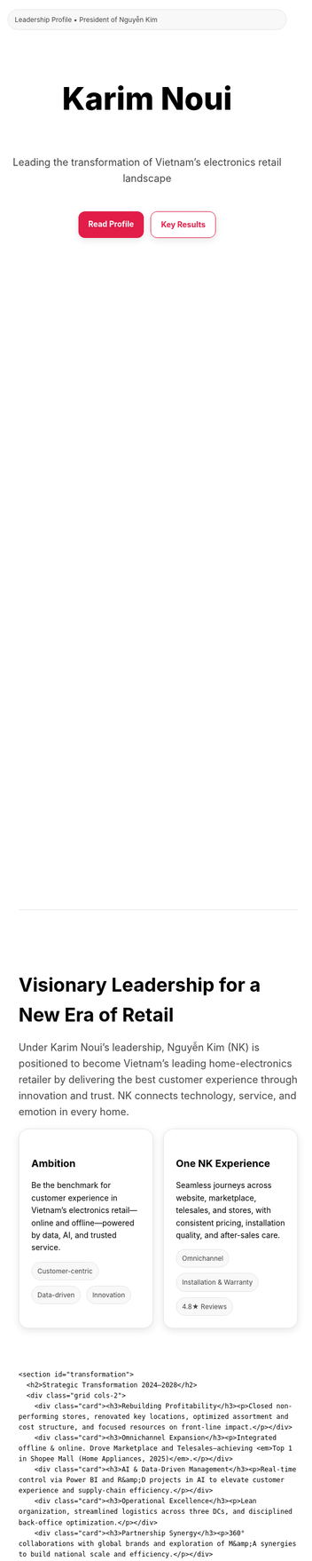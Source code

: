 <!DOCTYPE html>
<html lang="en">
<head>
  <meta charset="UTF-8" />
  <meta name="viewport" content="width=device-width, initial-scale=1" />
  <title>Karim Noui | President of Nguyễn Kim</title>
  <meta name="description" content="Leadership profile of Karim Noui – President of Nguyễn Kim Vietnam: vision, transformation, customer experience, measurable results, and leadership philosophy.">
  <meta property="og:title" content="Karim Noui | President of Nguyễn Kim">
  <meta property="og:description" content="Leading the transformation of Vietnam’s electronics retail landscape.">
  <meta property="og:type" content="website">
  <style>
    :root {
      --bg:#ffffff;
      --fg:#000000;
      --muted:#444;
      --brand:#e11d48;
      --card:#fff;
      --line:#e5e5e5;
      --pill:#f8f8f8;
      --shadow:0 4px 14px rgba(0,0,0,.1);
    }

    /* ==== GLOBAL RESET ==== */
    * {
      box-sizing:border-box;
      margin:0;
      padding:0;
      max-width:100%;
      overflow-wrap:break-word;
    }
    html, body {
      width:100%;
      height:100%;
      overflow-x:hidden;
      background:var(--bg);
      color:var(--fg);
      font-family:Inter,system-ui,-apple-system,Segoe UI,Roboto,Ubuntu,"Helvetica Neue",Arial,"Noto Sans",sans-serif;
      scroll-behavior:smooth;
      line-height:1.6;
    }
    img, video {
      max-width:100%;
      height:auto;
      display:block;
    }
    a { color:inherit; text-decoration:none; }

    .container {
      width:100%;
      max-width:1080px;
      margin:0 auto;
      padding:0 20px;
    }

    /* ==== HEADER ==== */
    header {
      position:relative;
      display:flex;
      justify-content:center;
      align-items:center;
      min-height:68vh;
      overflow:hidden;
      background:
        linear-gradient(180deg,rgba(255,255,255,.85),rgba(255,255,255,.95)),
        url('hero.jpg') center/cover no-repeat;
    }
    header::after {
      content:"";
      position:absolute;
      inset:0;
      background:radial-gradient(60% 60% at 30% 30%,rgba(225,29,72,.25),transparent 60%);
    }
    .hero {
      position:relative;
      text-align:center;
      z-index:1;
      padding:56px 0;
      display:grid;
      gap:16px;
    }
    .badge {
      display:inline-flex;
      align-items:center;
      gap:8px;
      background:var(--pill);
      border:1px solid var(--line);
      padding:8px 12px;
      border-radius:999px;
      font-size:12px;
      color:var(--muted);
    }
    .title {
      font-size:clamp(28px,6vw,56px);
      font-weight:800;
      line-height:1.05;
    }
    .subtitle {
      color:var(--muted);
      font-size:clamp(14px,3vw,18px);
    }
    .cta {
      display:flex;
      flex-wrap:wrap;
      justify-content:center;
      gap:12px;
      margin-top:10px;
    }
    .btn {
      background:var(--brand);
      color:#fff;
      border:none;
      border-radius:12px;
      padding:12px 18px;
      font-weight:700;
      box-shadow:var(--shadow);
      cursor:pointer;
      transition:all .3s ease;
      white-space:nowrap;
    }
    .btn:hover { opacity:.9; transform:translateY(-2px); }
    .btn.alt { background:transparent; border:1px solid var(--brand); color:var(--brand); }

    /* ==== SECTIONS ==== */
    section {
      width:100%;
      border-top:1px solid var(--line);
      padding:60px 0;
    }
    section h2 {
      font-size:clamp(22px,4vw,34px);
      margin-bottom:12px;
    }
    section p.lead {
      color:var(--muted);
      font-size:18px;
      margin-bottom:16px;
    }

    /* ==== GRID / CARD ==== */
    .grid {
      display:grid;
      gap:18px;
      width:100%;
    }
    @media(min-width:720px){ .grid.cols-2{grid-template-columns:1fr 1fr;} }
    @media(min-width:980px){ .grid.cols-3{grid-template-columns:repeat(3,1fr);} }

    .card {
      background:var(--card);
      border:1px solid var(--line);
      border-radius:18px;
      padding:22px;
      box-shadow:var(--shadow);
    }
    .card h3 { margin-bottom:10px; font-size:18px; }
    .meta {
      display:flex;
      flex-wrap:wrap;
      gap:10px;
      margin-top:8px;
    }
    .pill {
      background:var(--pill);
      border:1px solid var(--line);
      border-radius:999px;
      padding:6px 10px;
      font-size:12px;
      color:var(--muted);
    }

    /* ==== KPI ==== */
    .kpis {
      display:grid;
      gap:14px;
      grid-template-columns:repeat(auto-fit,minmax(140px,1fr));
      margin-top:14px;
    }
    .kpi {
      background:var(--card);
      border:1px solid var(--line);
      border-radius:16px;
      padding:18px;
      text-align:center;
    }
    .kpi .num { font-size:28px; font-weight:800; color:var(--brand); }
    .kpi .lbl { font-size:12px; color:var(--muted); }

    /* ==== QUOTE ==== */
    blockquote {
      margin-top:24px;
      padding:18px 22px;
      border-left:4px solid var(--brand);
      background:var(--pill);
      color:var(--muted);
      border-radius:8px;
      font-size:15px;
    }

    /* ==== FOOTER ==== */
    footer {
      padding:36px 0;
      color:var(--muted);
      text-align:center;
      border-top:1px solid var(--line);
      font-size:14px;
    }

    /* ==== MOBILE OPTIMIZATION ==== */
    @media(max-width:720px) {
      .container { padding:0 16px; }
      .hero { padding:40px 0; gap:12px; }
      .badge { font-size:11px; padding:6px 10px; }
      .btn { width:90%; max-width:280px; padding:12px; font-size:15px; }
      .cta { flex-direction:column; align-items:center; gap:10px; }
      .card { padding:18px; }
      .card h3 { font-size:17px; }
      section { padding:40px 0; }
      blockquote { font-size:14px; padding:14px 18px; }
    }

    /* ==== PRINT ==== */
    @media print {
      header { min-height:auto; background:none; }
      .btn,.cta { display:none; }
      section { padding:24px 0; }
      .card, .kpi { break-inside:avoid; }
    }
  </style>
</head>
<body>
  <header>
    <div class="hero container">
      <span class="badge">Leadership Profile • President of Nguyễn Kim</span>
      <h1 class="title">Karim Noui</h1>
      <p class="subtitle">Leading the transformation of Vietnam’s electronics retail landscape</p>
      <div class="cta">
        <a class="btn" href="#vision">Read Profile</a>
        <a class="btn alt" href="#results">Key Results</a>
      </div>
    </div>
  </header>

  <main class="container">
    <section id="vision">
      <h2>Visionary Leadership for a New Era of Retail</h2>
      <p class="lead">Under Karim Noui’s leadership, Nguyễn Kim (NK) is positioned to become Vietnam’s leading home-electronics retailer by delivering the best customer experience through innovation and trust. NK connects technology, service, and emotion in every home.</p>
      <div class="grid cols-2">
        <div class="card">
          <h3>Ambition</h3>
          <p>Be the benchmark for customer experience in Vietnam’s electronics retail—online and offline—powered by data, AI, and trusted service.</p>
          <div class="meta">
            <span class="pill">Customer-centric</span>
            <span class="pill">Data-driven</span>
            <span class="pill">Innovation</span>
          </div>
        </div>
        <div class="card">
          <h3>One NK Experience</h3>
          <p>Seamless journeys across website, marketplace, telesales, and stores, with consistent pricing, installation quality, and after-sales care.</p>
          <div class="meta">
            <span class="pill">Omnichannel</span>
            <span class="pill">Installation & Warranty</span>
            <span class="pill">4.8★ Reviews</span>
          </div>
        </div>
      </div>
    </section>

    <section id="transformation">
      <h2>Strategic Transformation 2024–2028</h2>
      <div class="grid cols-2">
        <div class="card"><h3>Rebuilding Profitability</h3><p>Closed non-performing stores, renovated key locations, optimized assortment and cost structure, and focused resources on front-line impact.</p></div>
        <div class="card"><h3>Omnichannel Expansion</h3><p>Integrated offline & online. Drove Marketplace and Telesales—achieving <em>Top 1 in Shopee Mall (Home Appliances, 2025)</em>.</p></div>
        <div class="card"><h3>AI & Data-Driven Management</h3><p>Real-time control via Power BI and R&amp;D projects in AI to elevate customer experience and supply-chain efficiency.</p></div>
        <div class="card"><h3>Operational Excellence</h3><p>Lean organization, streamlined logistics across three DCs, and disciplined back-office optimization.</p></div>
        <div class="card"><h3>Partnership Synergy</h3><p>360° collaborations with global brands and exploration of M&amp;A synergies to build national scale and efficiency.</p></div>
      </div>
    </section>

    <section id="results">
      <h2>Driving Measurable Results</h2>
      <p class="lead">Tangible outcomes of NK’s transformation under Karim’s leadership.</p>
      <div class="kpis">
        <div class="kpi"><div class="num">+140%</div><div class="lbl">EBITDA YoY (to 6.4%)</div></div>
        <div class="kpi"><div class="num">+1.1 pts</div><div class="lbl">Gross Profit Margin</div></div>
        <div class="kpi"><div class="num">−23%</div><div class="lbl">Stock YoY (81-day turn)</div></div>
        <div class="kpi"><div class="num">+83%</div><div class="lbl">Online Sales YoY (18% mix)</div></div>
      </div>
      <div class="grid cols-2" style="margin-top:16px">
        <div class="card"><h3>Customer Experience</h3>
          <ul>
            <li>Premium service & curated design for A–B segments</li>
            <li>Affordable offers & flexible payment for C–D</li>
            <li>Livestream & KOC content to engage younger audiences</li>
            <li>Trusted after-sales & responsive call center</li>
          </ul>
        </div>
        <div class="card"><h3>Healthy Merchandise Mix</h3>
          <p>CE | DIG = <strong>89 | 11</strong>, supporting margin uplift and sustainable growth.</p>
        </div>
      </div>
    </section>

    <section id="leadership">
      <h2>Leadership & Philosophy</h2>
      <div class="grid cols-2">
        <div class="card"><h3>Leadership through Synergy</h3>
          <p>“1 + 1 &gt; 2” when people, brands, and ideas work in harmony. Teams think analytically and act creatively—balancing discipline with empathy.</p>
          <div class="meta">
            <span class="pill">Visionary & Pragmatic</span>
            <span class="pill">Empowers Talent</span>
            <span class="pill">Innovation Mindset</span>
          </div>
        </div>
        <div class="card"><h3>Execution Principles</h3>
          <ul>
            <li>Clarity of strategy, rigor in finance</li>
            <li>Operational excellence & continuous improvement</li>
            <li>Partner ecosystem built on long-term trust</li>
          </ul>
        </div>
      </div>
      <blockquote>“Retail leadership is not only about selling products—it’s about building trust, inspiring teams, and bringing innovation to every household.” — <strong>Karim Noui</strong></blockquote>
    </section>

    <section id="outlook">
      <h2>Legacy & Forward Outlook</h2>
      <p class="lead">NK’s next growth cycle toward 2030 aims to set the benchmark for modern Vietnamese retail—combining scale, intelligence, and humanity.</p>
    </section>
  </main>

  <footer>
    <div class="container">
      <small>© <span id="year"></span> Nguyễn Kim • Leadership Profile • Designed for single-file hosting (GitHub Pages, Netlify, Vercel). Replace <code>hero.jpg</code> with your banner image.</small>
    </div>
  </footer>

  <script>
    document.getElementById("year").textContent = new Date().getFullYear();
  </script>
</body>
</html>
